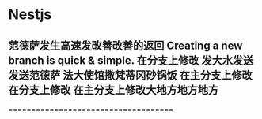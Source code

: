# Nestjs
范德萨发生高速发改善改善的返回
Creating a new branch is quick & simple.
在分支上修改
发大水发送发送范德萨
法大使馆撒梵蒂冈砂锅饭
在主分支上修改
在分支上修改
在主分支上修改大地方地方地方
----------------------------------------------
====================================

